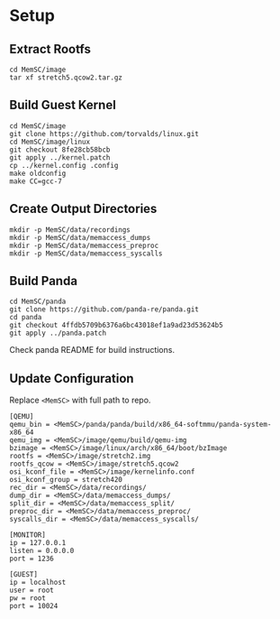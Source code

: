 # Setup

## Extract Rootfs
```
cd MemSC/image
tar xf stretch5.qcow2.tar.gz
```

## Build Guest Kernel
```
cd MemSC/image
git clone https://github.com/torvalds/linux.git
cd MemSC/image/linux
git checkout 8fe28cb58bcb
git apply ../kernel.patch
cp ../kernel.config .config
make oldconfig
make CC=gcc-7
```

## Create Output Directories
```
mkdir -p MemSC/data/recordings
mkdir -p MemSC/data/memaccess_dumps
mkdir -p MemSC/data/memaccess_preproc
mkdir -p MemSC/data/memaccess_syscalls
```

## Build Panda
```
cd MemSC/panda
git clone https://github.com/panda-re/panda.git
cd panda
git checkout 4ffdb5709b6376a6bc43018ef1a9ad23d53624b5
git apply ../panda.patch
```
Check panda README for build instructions.

## Update Configuration
Replace `<MemSC>` with full path to repo.
```
[QEMU]
qemu_bin = <MemSC>/panda/panda/build/x86_64-softmmu/panda-system-x86_64
qemu_img = <MemSC>/image/qemu/build/qemu-img
bzimage = <MemSC>/image/linux/arch/x86_64/boot/bzImage
rootfs = <MemSC>/image/stretch2.img
rootfs_qcow = <MemSC>/image/stretch5.qcow2
osi_kconf_file = <MemSC>/image/kernelinfo.conf
osi_kconf_group = stretch420
rec_dir = <MemSC>/data/recordings/
dump_dir = <MemSC>/data/memaccess_dumps/
split_dir = <MemSC>/data/memaccess_split/
preproc_dir = <MemSC>/data/memaccess_preproc/
syscalls_dir = <MemSC>/data/memaccess_syscalls/

[MONITOR]
ip = 127.0.0.1
listen = 0.0.0.0
port = 1236

[GUEST]
ip = localhost
user = root
pw = root
port = 10024
```
